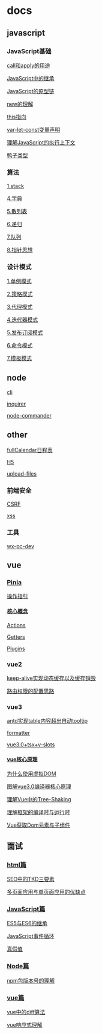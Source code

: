 # docs
## javascript
### JavaScript基础
[call和apply的用途](./docs/javascript/JavaScript基础/call和apply的用途.md)
[JavaScript中的继承](./docs/javascript/JavaScript基础/JavaScript中的继承.md)
[JavaScript的原型链](./docs/javascript/JavaScript基础/JavaScript的原型链.md)
[new的理解](./docs/javascript/JavaScript基础/new的理解.md)
[this指向](./docs/javascript/JavaScript基础/this指向.md)
[var-let-const变量声明](./docs/javascript/JavaScript基础/var-let-const变量声明.md)
[理解JavaScript的执行上下文](./docs/javascript/JavaScript基础/理解JavaScript的执行上下文.md)
[鸭子类型](./docs/javascript/JavaScript基础/鸭子类型.md)
### 算法
[1.stack](./docs/javascript/算法/1.stack/README.md)
[4.字典](./docs/javascript/算法/4.字典/README.md)
[5.散列表](./docs/javascript/算法/5.散列表/README.md)
[6.递归](./docs/javascript/算法/6.递归/README.md)
[7.队列](./docs/javascript/算法/7.队列/README.md)
[8.指针思想](./docs/javascript/算法/8.指针思想/README.md)
### 设计模式
[1.单例模式](./docs/javascript/设计模式/1.单例模式/README.md)
[2.策略模式](./docs/javascript/设计模式/2.策略模式/README.md)
[3.代理模式](./docs/javascript/设计模式/3.代理模式/README.md)
[4.迭代器模式](./docs/javascript/设计模式/4.迭代器模式/README.md)
[5.发布订阅模式](./docs/javascript/设计模式/5.发布订阅模式/README.md)
[6.命令模式](./docs/javascript/设计模式/6.命令模式/README.md)
[7.模板模式](./docs/javascript/设计模式/7.模板模式/README.md)
## node
[cli](./docs/node/cli/README.md)
[inquirer](./docs/node/inquirer/README.md)
[node-commander](./docs/node/node-commander/README.md)
## other
[fullCalendar日程表](./docs/other/fullCalendar日程表/README.md)
[H5](./docs/other/H5.md)
[upload-files](./docs/other/upload-files/README.md)
### 前端安全
[CSRF](./docs/other/前端安全/CSRF/README.md)
[xss](./docs/other/前端安全/xss/README.md)
### 工具
[wx-pc-dev](./docs/other/工具/wx-pc-dev.md)
## vue
### [Pinia](./docs/vue/Pinia/README.md)
[操作指引](./docs/vue/Pinia/操作指引/README.md)
#### [核心概念](./docs/vue/Pinia/核心概念/README.md)
[Actions](./docs/vue/Pinia/核心概念/Actions.md)
[Getters](./docs/vue/Pinia/核心概念/Getters.md)
[Plugins](./docs/vue/Pinia/核心概念/Plugins.md)
### vue2
[keep-alive实现动态缓存以及缓存销毁](./docs/vue/vue2/keep-alive实现动态缓存以及缓存销毁.md)
[路由权限的配置思路](./docs/vue/vue2/路由权限的配置思路.md)
### vue3
[antd实现table内容超出自动tooltip](./docs/vue/vue3/antd实现table内容超出自动tooltip.md)
[formatter](./docs/vue/vue3/formatter/README.md)
[vue3.0+tsx+v-slots](./docs/vue/vue3/vue3.0+tsx+v-slots.md)
#### [vue核心原理](./docs/vue/vue3/vue核心原理/README.md)
[为什么使用虚拟DOM](./docs/vue/vue3/vue核心原理/为什么使用虚拟DOM.md)
[图解vue3.0编译器核心原理](./docs/vue/vue3/vue核心原理/图解vue3.0编译器核心原理.md)
[理解Vue中的Tree-Shaking](./docs/vue/vue3/vue核心原理/理解Vue中的Tree-Shaking.md)
[理解框架的编译时与运行时](./docs/vue/vue3/vue核心原理/理解框架的编译时与运行时.md)
[Vue获取Dom元素与子组件](./docs/vue/vue3/Vue获取Dom元素与子组件.md)
## 面试
### [html篇](./docs/面试/html篇/README.md)
[SEO中的TKD三要素](./docs/面试/html篇/SEO中的TKD三要素.md)
[多页面应用与单页面应用的优缺点](./docs/面试/html篇/多页面应用与单页面应用的优缺点.md)
### [JavaScript篇](./docs/面试/JavaScript篇/README.md)
[ES5与ES6的继承](./docs/面试/JavaScript篇/ES5与ES6的继承.md)
[JavaScript事件循环](./docs/面试/JavaScript篇/JavaScript事件循环.md)
[真假值](./docs/面试/JavaScript篇/真假值.md)
### [Node篇](./docs/面试/Node篇/README.md)
[npm包版本号的理解](./docs/面试/Node篇/npm包版本号的理解.md)
### [vue篇](./docs/面试/vue篇/README.md)
[vue中的diff算法](./docs/面试/vue篇/vue中的diff算法.md)
[vue响应式理解](./docs/面试/vue篇/vue响应式理解.md)
